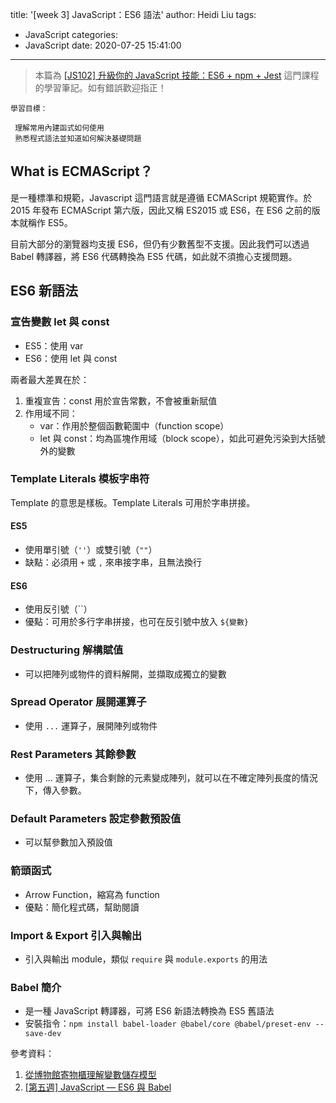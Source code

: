 title: '[week 3] JavaScript：ES6 語法'
author: Heidi Liu
tags:
  - JavaScript
categories:
  - JavaScript
date: 2020-07-25 15:41:00
---
> 本篇為 [[JS102] 升級你的 JavaScript 技能：ES6 + npm + Jest](https://lidemy.com/p/js102-javascript-es6-npm) 這門課程的學習筆記。如有錯誤歡迎指正！

```
學習目標：

 理解常用內建函式如何使用
 熟悉程式語法並知道如何解決基礎問題
```

<!--more-->

## What is ECMAScript？

是一種標準和規範，Javascript 這門語言就是遵循 ECMAScript 規範實作。於 2015 年發布 ECMAScript 第六版，因此又稱 ES2015 或 ES6，在 ES6 之前的版本就稱作 ES5。

目前大部分的瀏覽器均支援 ES6，但仍有少數舊型不支援。因此我們可以透過 Babel 轉譯器，將 ES6 代碼轉換為 ES5 代碼，如此就不須擔心支援問題。


## ES6 新語法

### 宣告變數 let 與 const

- ES5：使用 var
- ES6：使用 let 與 const

兩者最大差異在於：
1. 重複宣告：const 用於宣告常數，不會被重新賦值
2. 作用域不同：
    - var：作用於整個函數範圍中（function scope）
    - let 與 const：均為區塊作用域（block scope），如此可避免污染到大括號外的變數

### Template Literals 模板字串符

Template 的意思是樣板。Template Literals 可用於字串拼接。

#### ES5

- 使用單引號（`''`）或雙引號（`""`）
- 缺點：必須用 `+` 或 `,` 來串接字串，且無法換行

#### ES6

- 使用反引號（``）
- 優點：可用於多行字串拼接，也可在反引號中放入 `${變數}`



### Destructuring 解構賦值

- 可以把陣列或物件的資料解開，並擷取成獨立的變數

### Spread Operator 展開運算子

- 使用 `...` 運算子，展開陣列或物件

### Rest Parameters 其餘參數

- 使用 ... 運算子，集合剩餘的元素變成陣列，就可以在不確定陣列長度的情況下，傳入參數。

### Default Parameters 設定參數預設值

- 可以幫參數加入預設值

### 箭頭函式

- Arrow Function，縮寫為 function
- 優點：簡化程式碼，幫助閱讀

### Import & Export 引入與輸出

- 引入與輸出 module，類似 `require` 與 `module.exports` 的用法

### Babel 簡介

- 是一種 JavaScript 轉譯器，可將 ES6 新語法轉換為 ES5 舊語法
- 安裝指令：`npm install babel-loader @babel/core @babel/preset-env --save-dev`

參考資料：
1. [從博物館寄物櫃理解變數儲存模型](https://medium.com/@hulitw/variable-and-frontdesk-a53a0440af3c)
2. [[第五週] JavaScript — ES6 與 Babel](https://medium.com/@miahsuwork/%E7%AC%AC%E5%9B%9B%E9%80%B1-javascript-es6-%E8%88%87-babel-5b5e25450767)